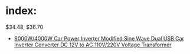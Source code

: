 # index:
$34.48, $36.70
- [6000W/4000W Car Power Inverter Modified Sine Wave Dual USB Car Inverter Converter DC 12V to AC 110V/220V Voltage Transformer](https://www.aliexpress.us/item/3256808023874566.html)
